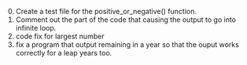 0. Create a test file for the positive_or_negative() function.
1. Comment out the part of the code that causing the output to go into infinite loop.
2. code fix for largest number
3. fix a program that output remaining in a year so that the ouput works correctly for a leap years too. 